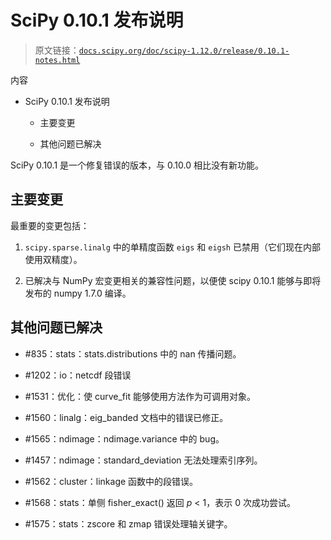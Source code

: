 # SciPy 0.10.1 发布说明

> 原文链接：[`docs.scipy.org/doc/scipy-1.12.0/release/0.10.1-notes.html`](https://docs.scipy.org/doc/scipy-1.12.0/release/0.10.1-notes.html)

内容

+   SciPy 0.10.1 发布说明

    +   主要变更

    +   其他问题已解决

SciPy 0.10.1 是一个修复错误的版本，与 0.10.0 相比没有新功能。

## 主要变更

最重要的变更包括：

1.  `scipy.sparse.linalg` 中的单精度函数 `eigs` 和 `eigsh` 已禁用（它们现在内部使用双精度）。

1.  已解决与 NumPy 宏变更相关的兼容性问题，以便使 scipy 0.10.1 能够与即将发布的 numpy 1.7.0 编译。

## 其他问题已解决

+   #835：stats：stats.distributions 中的 nan 传播问题。

+   #1202：io：netcdf 段错误

+   #1531：优化：使 curve_fit 能够使用方法作为可调用对象。

+   #1560：linalg：eig_banded 文档中的错误已修正。

+   #1565：ndimage：ndimage.variance 中的 bug。

+   #1457：ndimage：standard_deviation 无法处理索引序列。

+   #1562：cluster：linkage 函数中的段错误。

+   #1568：stats：单侧 fisher_exact() 返回 *p* < 1，表示 0 次成功尝试。

+   #1575：stats：zscore 和 zmap 错误处理轴关键字。
